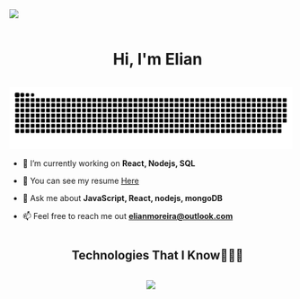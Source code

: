 
<!--horizontal divider(gradiant)-->
<img src="https://user-images.githubusercontent.com/73097560/115834477-dbab4500-a447-11eb-908a-139a6edaec5c.gif">

<!--h1 without bottom border-->
<div id="user-content-toc">
  <ul align="center">
    <summary><h1 style="display: inline-block">Hi, I'm Elian</h1></summary>
  </ul>
</div>


<!--- snake -->
<div align="center">
  <img  src="https://github.com/1999AZZAR/1999AZZAR/blob/readme/resources/img/grid-snake.svg"
       alt="snake" /></a>
</div>

<!--Intro start-->
- 🔭 I’m currently working on **React, Nodejs, SQL**

- 📝 You can see my resume [Here]([https://drive.google.com/drive/folders/1vjyjUOc3JsECYFqxQq2vX8_0RPjG6zhd](https://drive.google.com/drive/folders/1vjyjUOc3JsECYFqxQq2vX8_0RPjG6zhd))

- 💬 Ask me about **JavaScript, React, nodejs, mongoDB**

- 📫 Feel free to reach me out **elianmoreira@outlook.com**

<!--h1 without bottom border-->
<div id="user-content-toc">
  <ul align="center">
    <summary><h2 style="display: inline-block">Technologies That I Know👨🏻‍💻</h2></summary>
  </ul>
</div>
<!--tech stack icons-->
<p align="center">
  <a href="https://skillicons.dev">
    <img src="https://skillicons.dev/icons?i=git,cpp,css,docker,figma,firebase,github,html,java,js,nginx,mongodb,mysql,nodejs,py,react,vscode&perline=14" />
  </a>
</p>
